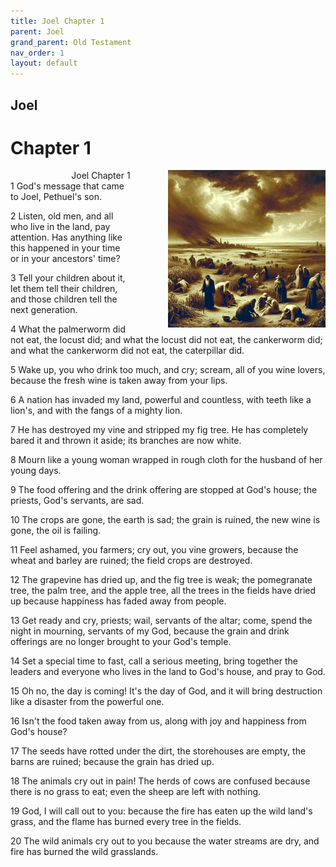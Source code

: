 ```yaml
---
title: Joel Chapter 1
parent: Joel
grand_parent: Old Testament
nav_order: 1
layout: default
---
```


## Joel

# Chapter 1

<div style="clear: both; text-align: right;">
    <img src="/assets/Image/Joel/500/1.jpg" alt="Joel Chapter 1" class="chapter-image" style="max-width: 50%; height: auto; float: right; margin: 0 0 10px 10px; padding-left: 10%;">
    <figcaption style="font-size: 14px;">Joel Chapter 1</figcaption>
</div>
1 God's message that came to Joel, Pethuel's son.

2 Listen, old men, and all who live in the land, pay attention. Has anything like this happened in your time or in your ancestors' time?

3 Tell your children about it, let them tell their children, and those children tell the next generation.

4 What the palmerworm did not eat, the locust did; and what the locust did not eat, the cankerworm did; and what the cankerworm did not eat, the caterpillar did.

5 Wake up, you who drink too much, and cry; scream, all of you wine lovers, because the fresh wine is taken away from your lips.

6 A nation has invaded my land, powerful and countless, with teeth like a lion's, and with the fangs of a mighty lion.

7 He has destroyed my vine and stripped my fig tree. He has completely bared it and thrown it aside; its branches are now white.

8 Mourn like a young woman wrapped in rough cloth for the husband of her young days.

9 The food offering and the drink offering are stopped at God's house; the priests, God's servants, are sad.

10 The crops are gone, the earth is sad; the grain is ruined, the new wine is gone, the oil is failing.

11 Feel ashamed, you farmers; cry out, you vine growers, because the wheat and barley are ruined; the field crops are destroyed.

12 The grapevine has dried up, and the fig tree is weak; the pomegranate tree, the palm tree, and the apple tree, all the trees in the fields have dried up because happiness has faded away from people.

13 Get ready and cry, priests; wail, servants of the altar; come, spend the night in mourning, servants of my God, because the grain and drink offerings are no longer brought to your God's temple.

14 Set a special time to fast, call a serious meeting, bring together the leaders and everyone who lives in the land to God's house, and pray to God.

15 Oh no, the day is coming! It's the day of God, and it will bring destruction like a disaster from the powerful one.

16 Isn't the food taken away from us, along with joy and happiness from God's house?

17 The seeds have rotted under the dirt, the storehouses are empty, the barns are ruined; because the grain has dried up.

18 The animals cry out in pain! The herds of cows are confused because there is no grass to eat; even the sheep are left with nothing.

19 God, I will call out to you: because the fire has eaten up the wild land's grass, and the flame has burned every tree in the fields.

20 The wild animals cry out to you because the water streams are dry, and fire has burned the wild grasslands.


